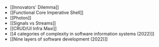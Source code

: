 - [[Innovators' Dilemma]]
- [[Functional Core Imperative Shell]]
- [[Photon]]
- [[Signals vs Streams]]
- [[CRUD/UI Infra Maxi]]
- [[4 categories of complexity in software information systems (2022)]]
- [[Nine layers of software development (2022)]]